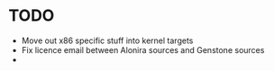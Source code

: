 # TODO

- Move out x86 specific stuff into kernel targets
- Fix licence email between Alonira sources and Genstone sources
- 